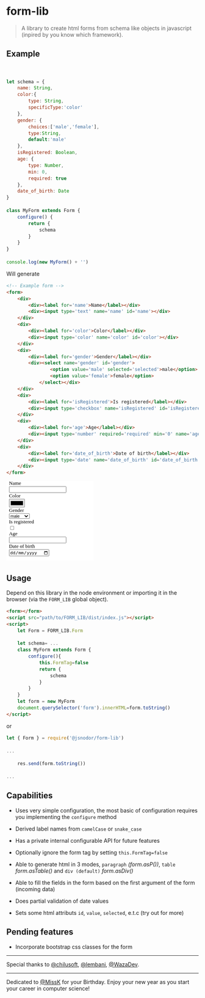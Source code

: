 # form-lib

> A library to create html forms from schema like objects in javascript (inpired by you know which framework).

## Example

```js


let schema = {
    name: String,
    color:{
        type: String,
        specificType:'color'
    },
    gender: {
        choices:['male','female'],
        type:String,
        default:'male'
    },
    isRegistered: Boolean,
    age: {
        type: Number,
        min: 0,
        required: true
    },
    date_of_birth: Date
}

class MyForm extends Form {
    configure() {
        return {
            schema
        }
    }
}

console.log(new MyForm() + '')

```

Will generate

```html
<!-- Example form -->
<form>
    <div>
        <div><label for='name'>Name</label></div>
        <div><input type='text' name='name' id='name'></div>
    </div>
    <div>
        <div><label for='color'>Color</label></div>
        <div><input type='color' name='color' id='color'></div>
    </div>
    <div>
        <div><label for='gender'>Gender</label></div>
        <div><select name='gender' id='gender'>
                <option value='male' selected='selected'>male</option>
                <option value='female'>female</option>
            </select></div>
    </div>
    <div>
        <div><label for='isRegistered'>Is registered</label></div>
        <div><input type='checkbox' name='isRegistered' id='isRegistered'></div>
    </div>
    <div>
        <div><label for='age'>Age</label></div>
        <div><input type='number' required='required' min='0' name='age' id='age'></div>
    </div>
    <div>
        <div><label for='date_of_birth'>Date of birth</label></div>
        <div><input type='date' name='date_of_birth' id='date_of_birth'></div>
    </div>
</form>
```
![image preview](./examples/preview.png)

## Usage

Depend on this library in the node environment or importing it in the browser (via the `FORM_LIB` global object).

```html
<form></form>
<script src="path/to/FORM_LIB/dist/index.js"></script>
<script>
    let Form = FORM_LIB.Form

    let schema= ...
    class MyForm extends Form {
        configure(){
            this.FormTag=false
            return {
                schema
            }
        }
    }
    let form = new MyForm
    document.querySelector('form').innerHTML=form.toString()
</script>
```

or

```js
let { Form } = require('@jsnodor/form-lib')

...

    res.send(form.toString())

...
```

## Capabilities

- Uses very simple configuration, the most basic of configuration requires you implementing the `configure` method

- Derived label names from `camelCase` or `snake_case`

- Has a private internal configurable API for future features

- Optionally ignore the form tag by setting `this.FormTag=false`

- Able to generate html in 3 modes, `paragraph` *(form.asP())*, `table` *form.asTable()* and `div (default)` *form.asDiv()*

- Able to fill the fields in the form based on the first argument of the form (incoming data)

- Does partial validation of date values

- Sets some html attributs `id`, `value`, `selected`, e.t.c (try out for more)

## Pending features

- Incorporate bootstrap css classes for the form

---
Special thanks to [@chilusoft](https://github.com/chilusoft), [@lembani](https://github.com/lembani), [@WazaDev](https://github.com/wazabanda).

---
Dedicated to [@MissK](https://github.com/agnessmutentwa) for your Birthday. Enjoy your new year as you start your career in computer science!
